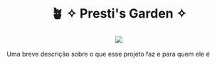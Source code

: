 <div align="center">
<h1>🪴 ✧ Presti's Garden ✧</h1>
<h3> 
  <img src="https://i.pinimg.com/564x/83/6e/6b/836e6bdba6666a160138b7bd3d98af17.jpg"/>
</h3>
</div>


<p> Uma breve descrição sobre o que esse projeto faz e para quem ele é </p>



<!--
**prestissimogarden/prestissimogarden** is a ✨ _special_ ✨ repository because its `README.md` (this file) appears on your GitHub profile.

Here are some ideas to get you started:

- 🔭 I’m currently working on ...
- 🌱 I’m currently learning ...
- 👯 I’m looking to collaborate on ...
- 🤔 I’m looking for help with ...
- 💬 Ask me about ...
- 📫 How to reach me: ...
- 😄 Pronouns: ...
- ⚡ Fun fact: ...
-->
